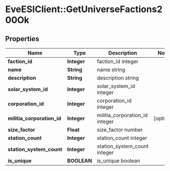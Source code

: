 # EveESIClient::GetUniverseFactions200Ok

## Properties
Name | Type | Description | Notes
------------ | ------------- | ------------- | -------------
**faction_id** | **Integer** | faction_id integer | 
**name** | **String** | name string | 
**description** | **String** | description string | 
**solar_system_id** | **Integer** | solar_system_id integer | 
**corporation_id** | **Integer** | corporation_id integer | 
**militia_corporation_id** | **Integer** | militia_corporation_id integer | [optional] 
**size_factor** | **Float** | size_factor number | 
**station_count** | **Integer** | station_count integer | 
**station_system_count** | **Integer** | station_system_count integer | 
**is_unique** | **BOOLEAN** | is_unique boolean | 


